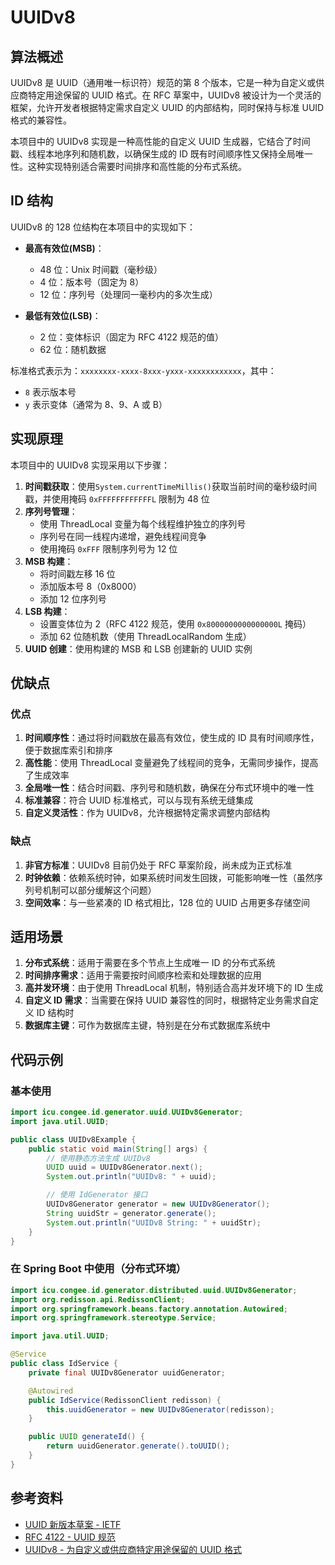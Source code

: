# UUIDv8

## 算法概述

UUIDv8 是 UUID（通用唯一标识符）规范的第 8 个版本，它是一种为自定义或供应商特定用途保留的 UUID 格式。在 RFC 草案中，UUIDv8 被设计为一个灵活的框架，允许开发者根据特定需求自定义 UUID 的内部结构，同时保持与标准 UUID 格式的兼容性。

本项目中的 UUIDv8 实现是一种高性能的自定义 UUID 生成器，它结合了时间戳、线程本地序列和随机数，以确保生成的 ID 既有时间顺序性又保持全局唯一性。这种实现特别适合需要时间排序和高性能的分布式系统。

## ID 结构

UUIDv8 的 128 位结构在本项目中的实现如下：

- **最高有效位(MSB)**：

  - 48 位：Unix 时间戳（毫秒级）
  - 4 位：版本号（固定为 8）
  - 12 位：序列号（处理同一毫秒内的多次生成）

- **最低有效位(LSB)**：
  - 2 位：变体标识（固定为 RFC 4122 规范的值）
  - 62 位：随机数据

标准格式表示为：`xxxxxxxx-xxxx-8xxx-yxxx-xxxxxxxxxxxx`，其中：

- `8` 表示版本号
- `y` 表示变体（通常为 8、9、A 或 B）

## 实现原理

本项目中的 UUIDv8 实现采用以下步骤：

1. **时间戳获取**：使用`System.currentTimeMillis()`获取当前时间的毫秒级时间戳，并使用掩码 `0xFFFFFFFFFFFFL` 限制为 48 位
2. **序列号管理**：
   - 使用 ThreadLocal 变量为每个线程维护独立的序列号
   - 序列号在同一线程内递增，避免线程间竞争
   - 使用掩码 `0xFFF` 限制序列号为 12 位
3. **MSB 构建**：
   - 将时间戳左移 16 位
   - 添加版本号 8（0x8000）
   - 添加 12 位序列号
4. **LSB 构建**：
   - 设置变体位为 2（RFC 4122 规范，使用 `0x8000000000000000L` 掩码）
   - 添加 62 位随机数（使用 ThreadLocalRandom 生成）
5. **UUID 创建**：使用构建的 MSB 和 LSB 创建新的 UUID 实例

## 优缺点

### 优点

1. **时间顺序性**：通过将时间戳放在最高有效位，使生成的 ID 具有时间顺序性，便于数据库索引和排序
2. **高性能**：使用 ThreadLocal 变量避免了线程间的竞争，无需同步操作，提高了生成效率
3. **全局唯一性**：结合时间戳、序列号和随机数，确保在分布式环境中的唯一性
4. **标准兼容**：符合 UUID 标准格式，可以与现有系统无缝集成
5. **自定义灵活性**：作为 UUIDv8，允许根据特定需求调整内部结构

### 缺点

1. **非官方标准**：UUIDv8 目前仍处于 RFC 草案阶段，尚未成为正式标准
2. **时钟依赖**：依赖系统时钟，如果系统时间发生回拨，可能影响唯一性（虽然序列号机制可以部分缓解这个问题）
3. **空间效率**：与一些紧凑的 ID 格式相比，128 位的 UUID 占用更多存储空间

## 适用场景

1. **分布式系统**：适用于需要在多个节点上生成唯一 ID 的分布式系统
2. **时间排序需求**：适用于需要按时间顺序检索和处理数据的应用
3. **高并发环境**：由于使用 ThreadLocal 机制，特别适合高并发环境下的 ID 生成
4. **自定义 ID 需求**：当需要在保持 UUID 兼容性的同时，根据特定业务需求自定义 ID 结构时
5. **数据库主键**：可作为数据库主键，特别是在分布式数据库系统中

## 代码示例

### 基本使用

```java
import icu.congee.id.generator.uuid.UUIDv8Generator;
import java.util.UUID;

public class UUIDv8Example {
    public static void main(String[] args) {
        // 使用静态方法生成 UUIDv8
        UUID uuid = UUIDv8Generator.next();
        System.out.println("UUIDv8: " + uuid);

        // 使用 IdGenerator 接口
        UUIDv8Generator generator = new UUIDv8Generator();
        String uuidStr = generator.generate();
        System.out.println("UUIDv8 String: " + uuidStr);
    }
}
```

### 在 Spring Boot 中使用（分布式环境）

```java
import icu.congee.id.generator.distributed.uuid.UUIDv8Generator;
import org.redisson.api.RedissonClient;
import org.springframework.beans.factory.annotation.Autowired;
import org.springframework.stereotype.Service;

import java.util.UUID;

@Service
public class IdService {
    private final UUIDv8Generator uuidGenerator;

    @Autowired
    public IdService(RedissonClient redisson) {
        this.uuidGenerator = new UUIDv8Generator(redisson);
    }

    public UUID generateId() {
        return uuidGenerator.generate().toUUID();
    }
}
```

## 参考资料

- [UUID 新版本草案 - IETF](https://datatracker.ietf.org/doc/html/draft-peabody-uuid-urn-namespace)
- [RFC 4122 - UUID 规范](https://tools.ietf.org/html/rfc4122)
- [UUIDv8 - 为自定义或供应商特定用途保留的 UUID 格式](https://www.ietf.org/archive/id/draft-peabody-uuid-08.html#name-uuid-version-8)
